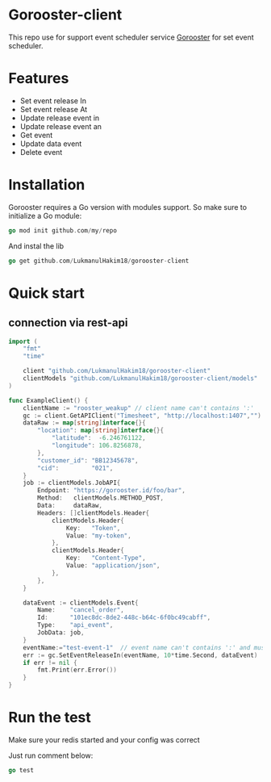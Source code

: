 # Gorooster-client

This repo use for support event scheduler service [Gorooster](https://github.com/LukmanulHakim18/gorooster) for set event scheduler.

# Features

- Set event release In
- Set event release At
- Update release event in
- Update release event an
- Get event
- Update data event
- Delete event

# Installation

Gorooster requires a Go version with modules support. So make sure to initialize a Go module:

```go
go mod init github.com/my/repo
```

And instal the lib

```go
go get github.com/LukmanulHakim18/gorooster-client
```

# Quick start

## connection via rest-api

```go
import (
	"fmt"
	"time"

	client "github.com/LukmanulHakim18/gorooster-client"
	clientModels "github.com/LukmanulHakim18/gorooster-client/models"
)

func ExampleClient() {
	clientName := "rooster_weakup" // client name can't contains ':'
	gc := client.GetAPIClient("Timesheet", "http://localhost:1407","")
	dataRaw := map[string]interface{}{
		"location": map[string]interface{}{
			"latitude":  -6.246761122,
			"longitude": 106.8256878,
		},
		"customer_id": "BB12345678",
		"cid":         "021",
	}
	job := clientModels.JobAPI{
		Endpoint: "https://gorooster.id/foo/bar",
		Method:   clientModels.METHOD_POST,
		Data:     dataRaw,
		Headers: []clientModels.Header{
			clientModels.Header{
				Key:   "Token",
				Value: "my-token",
			},
			clientModels.Header{
				Key:   "Content-Type",
				Value: "application/json",
			},
		},
	}

	dataEvent := clientModels.Event{
		Name:    "cancel_order",
		Id:      "101ec8dc-8de2-448c-b64c-6f0bc49cabff",
		Type:    "api_event",
		JobData: job,
	}
	eventName:="test-event-1"  // event name can't contains ':' and must uniq
	err := gc.SetEventReleaseIn(eventName, 10*time.Second, dataEvent)
	if err != nil {
		fmt.Print(err.Error())
	}
}
```

# Run the test

Make sure your redis started and your config was correct

Just run comment below:

```go
go test
```
